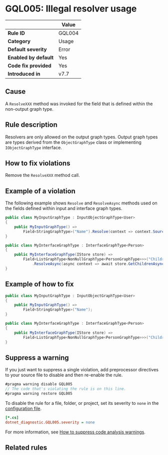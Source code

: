 # GQL005: Illegal resolver usage

|                        | Value  |
| ---------------------- | ------ |
| **Rule ID**            | GQL004 |
| **Category**           | Usage  |
| **Default severity**   | Error  |
| **Enabled by default** | Yes    |
| **Code fix provided**  | Yes    |
| **Introduced in**      | v7.7   |

## Cause

A `ResolveXXX` method was invoked for the field that is defined within the
non-output graph type.

## Rule description

Resolvers are only allowed on the output graph types. Output graph types are
types derived from the `ObjectGraphType` class or implementing
`IObjectGraphType` interface.

## How to fix violations

Remove the `ResolveXXX` method call.

## Example of a violation

The following example shows `Resolve` and `ResolveAsync` methods used on the
fields defined within input and interface graph types.

```c#
public class MyInputGraphType : InputObjectGraphType<User>
{
    public MyInputGraphType() =>
        Field<StringGraphType>("Name").Resolve(context => context.Source.Name);
}

public class MyInterfaceGraphType : InterfaceGraphType<Person>
{
    public MyInterfaceGraphType(IStore store) =>
        Field<ListGraphType<NonNullGraphType<PersonGraphType>>>("Children")
            .ResolveAsync(async context => await store.GetChildrenAsync(context.Source.Name));
}
```

## Example of how to fix

```c#
public class MyInputGraphType : InputObjectGraphType<User>
{
    public MyInputGraphType() =>
        Field<StringGraphType>("Name");
}

public class MyInterfaceGraphType : InterfaceGraphType<Person>
{
    public MyInterfaceGraphType(IStore store) =>
        Field<ListGraphType<NonNullGraphType<PersonGraphType>>>("Children");
}
```

## Suppress a warning

If you just want to suppress a single violation, add preprocessor directives to
your source file to disable and then re-enable the rule.

```csharp
#pragma warning disable GQL005
// The code that's violating the rule is on this line.
#pragma warning restore GQL005
```

To disable the rule for a file, folder, or project, set its severity to `none`
in the
[configuration file](https://learn.microsoft.com/en-us/dotnet/fundamentals/code-analysis/configuration-files).

```ini
[*.cs]
dotnet_diagnostic.GQL005.severity = none
```

For more information, see
[How to suppress code analysis warnings](https://learn.microsoft.com/en-us/dotnet/fundamentals/code-analysis/suppress-warnings).

## Related rules
